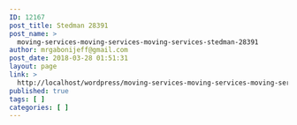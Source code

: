 ```yaml
---
ID: 12167
post_title: Stedman 28391
post_name: >
  moving-services-moving-services-moving-services-stedman-28391
author: mrgabonijeff@gmail.com
post_date: 2018-03-28 01:51:31
layout: page
link: >
  http://localhost/wordpress/moving-services-moving-services-moving-services-stedman-28391/
published: true
tags: [ ]
categories: [ ]
---
```

